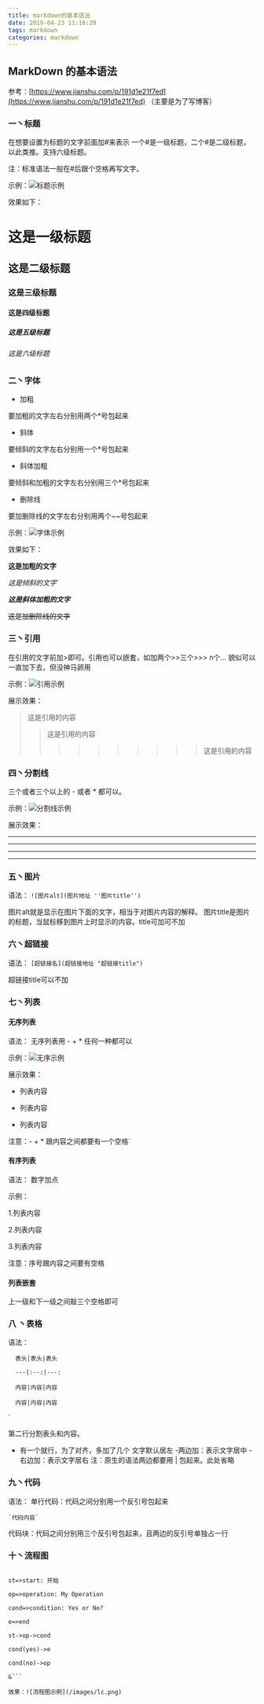 ```yaml
---
title: markdown的基本语法
date: 2019-04-23 11:16:28
tags: markdown
categories: markdown
---
```

## MarkDown 的基本语法
参考：[https://www.jianshu.com/p/191d1e21f7ed](https://www.jianshu.com/p/191d1e21f7ed)
（主要是为了写博客）
### 一丶标题
在想要设置为标题的文字前面加#来表示
一个#是一级标题，二个#是二级标题，以此类推。支持六级标题。

注：标准语法一般在#后跟个空格再写文字。

示例：![标题示例](/images/bt.png)

效果如下：

# 这是一级标题
## 这是二级标题
### 这是三级标题
#### 这是四级标题
##### 这是五级标题
###### 这是六级标题
### 二丶字体

   * 加粗

要加粗的文字左右分别用两个*号包起来

   * 斜体

要倾斜的文字左右分别用一个*号包起来

  * 斜体加粗

要倾斜和加粗的文字左右分别用三个*号包起来

   * 删除线

要加删除线的文字左右分别用两个~~号包起来

示例：![字体示例](/images/zt.png)

效果如下：

**这是加粗的文字**

*这是倾斜的文字*`

***这是斜体加粗的文字***

~~这是加删除线的文字~~
### 三丶引用
在引用的文字前加>即可。引用也可以嵌套，如加两个>>三个>>>
n个...
貌似可以一直加下去，但没神马卵用

示例：![引用示例](/images/yy.png)

展示效果：

>这是引用的内容
>>这是引用的内容
>>>>>>>>>>这是引用的内容
### 四丶分割线
三个或者三个以上的 - 或者 * 都可以。

示例：![分割线示例](/images/fg.png)

展示效果：

---
----
***
****
### 五丶图片
语法：
`![图片alt](图片地址 ''图片title'')`

图片alt就是显示在图片下面的文字，相当于对图片内容的解释。
图片title是图片的标题，当鼠标移到图片上时显示的内容。title可加可不加
### 六丶超链接
语法：
`[超链接名](超链接地址 "超链接title")`

超链接title可以不加
### 七丶列表
#### 无序列表
语法：
无序列表用 - + * 任何一种都可以

示例：![无序示例](/images/wx.png)

展示效果：

- 列表内容

+ 列表内容


* 列表内容

注意：- + * 跟内容之间都要有一个空格`
#### 有序列表
语法：
数字加点

示例：

1.列表内容

2.列表内容

3.列表内容

注意：序号跟内容之间要有空格
#### 列表嵌套
 上一级和下一级之间敲三个空格即可 
### 八 丶表格
语法：

      表头|表头|表头

      ---|:--:|---:

      内容|内容|内容

      内容|内容|内容
`

第二行分割表头和内容。
- 有一个就行，为了对齐，多加了几个
文字默认居左
-两边加：表示文字居中
-右边加：表示文字居右
注：原生的语法两边都要用 | 包起来。此处省略
### 九丶代码
语法：
单行代码：代码之间分别用一个反引号包起来

    `代码内容`
代码块：代码之间分别用三个反引号包起来，且两边的反引号单独占一行
### 十丶流程图

```flow

st=>start: 开始

op=>operation: My Operation

cond=>condition: Yes or No?

e=>end

st->op->cond

cond(yes)->e

cond(no)->op

&```

效果：![流程图示例](/images/lc.png)